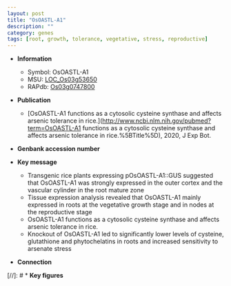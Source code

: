 ```yaml
---
layout: post
title: "OsOASTL-A1"
description: ""
category: genes
tags: [root, growth, tolerance, vegetative, stress, reproductive]
---
```


* **Information**  
    + Symbol: OsOASTL-A1  
    + MSU: [LOC_Os03g53650](http://rice.uga.edu/cgi-bin/ORF_infopage.cgi?orf=LOC_Os03g53650)  
    + RAPdb: [Os03g0747800](https://rapdb.dna.affrc.go.jp/locus/?name=Os03g0747800)  

* **Publication**  
    + [OsOASTL-A1 functions as a cytosolic cysteine synthase and affects arsenic tolerance in rice.](http://www.ncbi.nlm.nih.gov/pubmed?term=OsOASTL-A1 functions as a cytosolic cysteine synthase and affects arsenic tolerance in rice.%5BTitle%5D), 2020, J Exp Bot.

* **Genbank accession number**  

* **Key message**  
    + Transgenic rice plants expressing pOsOASTL-A1::GUS suggested that OsOASTL-A1 was strongly expressed in the outer cortex and the vascular cylinder in the root mature zone
    + Tissue expression analysis revealed that OsOASTL-A1 mainly expressed in roots at the vegetative growth stage and in nodes at the reproductive stage
    + OsOASTL-A1 functions as a cytosolic cysteine synthase and affects arsenic tolerance in rice.
    + Knockout of OsOASTL-A1 led to significantly lower levels of cysteine, glutathione and phytochelatins in roots and increased sensitivity to arsenate stress

* **Connection**  

[//]: # * **Key figures**  


